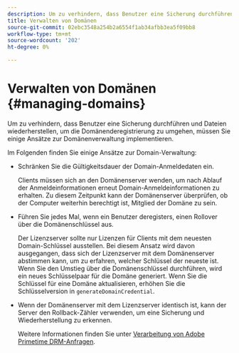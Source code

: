 ```yaml
---
description: Um zu verhindern, dass Benutzer eine Sicherung durchführen und Dateien wiederherstellen, um die Domänenderegistrierung zu umgehen, müssen Sie einige Ansätze zur Domänenverwaltung implementieren.
title: Verwalten von Domänen
source-git-commit: 02ebc3548a254b2a6554f1ab34afbb3ea5f09bb8
workflow-type: tm+mt
source-wordcount: '202'
ht-degree: 0%

---
```


# Verwalten von Domänen {#managing-domains}

Um zu verhindern, dass Benutzer eine Sicherung durchführen und Dateien wiederherstellen, um die Domänenderegistrierung zu umgehen, müssen Sie einige Ansätze zur Domänenverwaltung implementieren.

Im Folgenden finden Sie einige Ansätze zur Domain-Verwaltung:

* Schränken Sie die Gültigkeitsdauer der Domain-Anmeldedaten ein.

  Clients müssen sich an den Domänenserver wenden, um nach Ablauf der Anmeldeinformationen erneut Domain-Anmeldeinformationen zu erhalten. Zu diesem Zeitpunkt kann der Domänenserver überprüfen, ob der Computer weiterhin berechtigt ist, Mitglied der Domäne zu sein.
* Führen Sie jedes Mal, wenn ein Benutzer deregisters, einen Rollover über die Domänenschlüssel aus.

  Der Lizenzserver sollte nur Lizenzen für Clients mit dem neuesten Domain-Schlüssel ausstellen. Bei diesem Ansatz wird davon ausgegangen, dass sich der Lizenzserver mit dem Domänenserver abstimmen kann, um zu erfahren, welcher Schlüssel der neueste ist. Wenn Sie den Umstieg über die Domänenschlüssel durchführen, wird ein neues Schlüsselpaar für die Domäne generiert. Wenn Sie die Schlüssel für eine Domäne aktualisieren, erhöhen Sie die Schlüsselversion in `generateDomainCredential`.
* Wenn der Domänenserver mit dem Lizenzserver identisch ist, kann der Server den Rollback-Zähler verwenden, um eine Sicherung und Wiederherstellung zu erkennen.

  Weitere Informationen finden Sie unter [Verarbeitung von Adobe Primetime DRM-Anfragen](../../protecting-content/implementing-the-license-server/processing-drm-requests.md).

